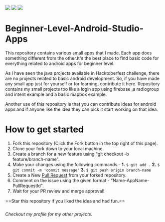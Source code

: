 ![](https://img.shields.io/github/stars/anshulkhattar/Beginner-Level-Android-Studio-Apps) ![](https://img.shields.io/github/forks/anshulkhattar/Beginner-Level-Android-Studio-Apps) ![](https://img.shields.io/github/issues/anshulkhattar/Beginner-Level-Android-Studio-Apps)

# Beginner-Level-Android-Studio-Apps
This repository contains various small apps that I made. Each app does something different from the other.It's the best place to find basic code for everything related to android apps for beginner level. 

As I have seen the java projects available in Hacktoberfest challenge, there are no projects related to basic android development. So, if you have made any small app just for yourself or for learning, contribute it here. Repository contains my small projects too like a login app using firebase ,a radiogroup and intent example and a basic mapbox example.

Another use of this repository is that you can contribute ideas for android apps and if anyone like the idea they can pick it start working on that idea.

# How to get started
1. Fork this repository (Click the Fork button in the top right of this page).
2. Clone your fork down to your local machine.
3. Create a branch for a new feature using "git checkout -b feature/branch-name".
4. Make your changes using the following commands - 
    **1.** `$ git add .`
    **2.** `$ git commit -m 'commit message'`
    **3.** `$ git push origin branch-name`
5. Create a New [Pull Request](https://help.github.com/en/github/collaborating-with-issues-and-pull-requests/about-pull-requests) from your forked repository.
6. Comment on the issue using the given format - "Name-AppName-PullRequestId".
7. Wait for your PR review and merge approval!


⭐⭐Star this repository if you liked the idea and had fun.⭐⭐

###### Checkout my profile for my other projects.
